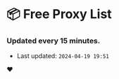 # :package: Free Proxy List
### Updated every 15 minutes.

- Last updated: `2024-04-19 19:51`

:heart:
